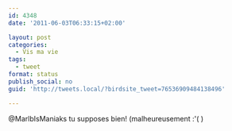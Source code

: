 ```yaml
---
id: 4348
date: '2011-06-03T06:33:15+02:00'

layout: post
categories:
  - Vis ma vie
tags:
  - tweet
format: status
publish_social: no
guid: 'http://tweets.local/?birdsite_tweet=76536909484138496'

---
```


@MarlbIsManiaks tu supposes bien! (malheureusement :'( )